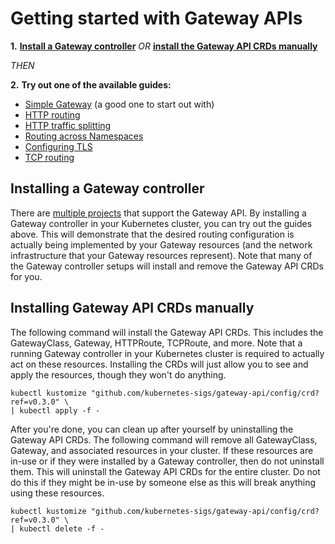 # Getting started with Gateway APIs


**1.**  **[Install a Gateway controller](#installing-a-gateway-controller)**
 _OR_  **[install the Gateway API CRDs manually](#installing-gateway-api-crds-manually)**

_THEN_

**2.**   **Try out one of the available guides:**

- [Simple Gateway](/v1alpha1/guides/simple-gateway) (a good one to start out with)
- [HTTP routing](/v1alpha1/guides/http-routing)
- [HTTP traffic splitting](/v1alpha1/guides/traffic-splitting)
- [Routing across Namespaces](/v1alpha1/guides/multiple-ns)
- [Configuring TLS](/v1alpha1/guides/tls)
- [TCP routing](/v1alpha1/guides/tcp)

## Installing a Gateway controller

There are [multiple projects](references/implementations) that support the Gateway
API. By installing a Gateway controller in your Kubernetes cluster, you can
try out the guides above. This will demonstrate that the desired routing
configuration is actually being implemented by your Gateway resources (and the
network infrastructure that your Gateway resources represent). Note that many
of the Gateway controller setups will install and remove the Gateway API CRDs
for you.

## Installing Gateway API CRDs manually

The following command will install the Gateway API CRDs. This includes the
GatewayClass, Gateway, HTTPRoute, TCPRoute, and more. Note that a running
Gateway controller in your Kubernetes cluster is required to actually act on
these resources. Installing the CRDs will just allow you to see and apply the
resources, though they won't do anything.

```
kubectl kustomize "github.com/kubernetes-sigs/gateway-api/config/crd?ref=v0.3.0" \
| kubectl apply -f -
```

After you're done, you can clean up after yourself by uninstalling the
Gateway API CRDs. The following command will remove all GatewayClass, Gateway,
and associated resources in your cluster. If these resources are in-use or
if they were installed by a Gateway controller, then do not uninstall them.
This will uninstall the Gateway API CRDs for the entire cluster. Do not do
this if they might be in-use by someone else as this will break anything using
these resources.


```
kubectl kustomize "github.com/kubernetes-sigs/gateway-api/config/crd?ref=v0.3.0" \
| kubectl delete -f -
```

